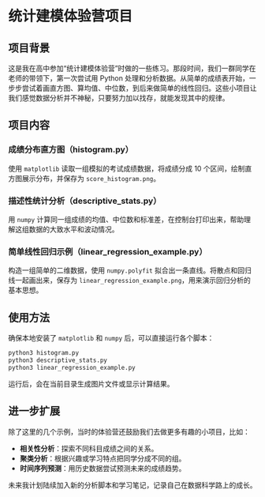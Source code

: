 # 统计建模体验营项目

## 项目背景

这是我在高中参加“统计建模体验营”时做的一些练习。那段时间，我们一群同学在老师的带领下，第一次尝试用 Python 处理和分析数据。从简单的成绩表开始，一步步尝试着画直方图、算均值、中位数，到后来做简单的线性回归。这些小项目让我们感觉数据分析并不神秘，只要努力加以找存，就能发现其中的规律。

## 项目内容

### 成绩分布直方图（histogram.py）

使用 `matplotlib` 读取一组模拟的考试成绩数据，将成绩分成 10 个区间，绘制直方图展示分布，并保存为 `score_histogram.png`。

### 描述性统计分析（descriptive_stats.py）

用 `numpy` 计算同一组成绩的均值、中位数和标准差，在控制台打印出来，帮助理解这组数据的大致水平和波动情况。

### 简单线性回归示例（linear_regression_example.py）

构造一组简单的二维数据，使用 `numpy.polyfit` 拟合出一条直线。将散点和回归线一起画出来，保存为 `linear_regression_example.png`，用来演示回归分析的基本思想。

## 使用方法

确保本地安装了 `matplotlib` 和 `numpy` 后，可以直接运行各个脚本：

```bash
python3 histogram.py
python3 descriptive_stats.py
python3 linear_regression_example.py
```

运行后，会在当前目录生成图片文件或显示计算结果。

## 进一步扩展

除了这里的几个示例，当时的体验营还鼓励我们去做更多有趣的小项目，比如：

- **相关性分析**：探索不同科目成绩之间的关系。
- **聚类分析**：根据兴趣或学习特点把同学分成不同的组。
- **时间序列预测**：用历史数据尝试预测未来的成绩趋势。

未来我计划陆续加入新的分析脚本和学习笔记，记录自己在数据科学路上的成长。

